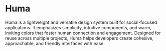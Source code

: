 # Huma
Huma is a lightweight and versatile design system built for social-focused applications. It emphasizes simplicity, intuitive components, and warm, inviting colors that foster human connection and engagement. Designed for reuse across multiple projects, Huma helps developers create cohesive, approachable, and friendly interfaces with ease.
